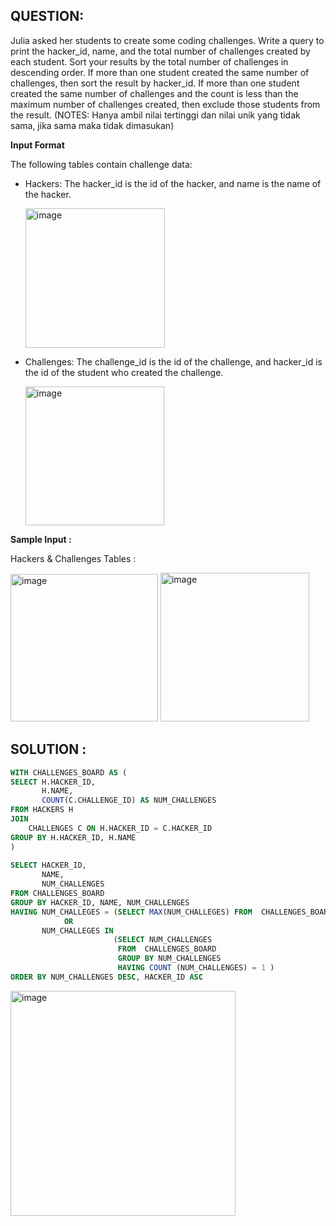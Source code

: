## QUESTION:
Julia asked her students to create some coding challenges. Write a query to print the hacker_id, name, and the total number of
challenges created by each student. Sort your results by the total number of challenges in descending order. If more than one 
student created the same number of challenges, then sort the result by hacker_id. If more than one student created the same 
number of challenges and the count is less than the maximum number of challenges created, then exclude those students from the 
result. (NOTES: Hanya ambil nilai tertinggi dan nilai unik yang tidak sama, jika sama maka tidak dimasukan)

**Input Format**

The following tables contain challenge data:

- Hackers: The hacker_id is the id of the hacker, and name is the name of the hacker.
  
  <img width="223" alt="image" src="https://github.com/user-attachments/assets/74e408be-3993-48a2-aae6-9af92a4cb145" />

- Challenges: The challenge_id is the id of the challenge, and hacker_id is the id of the student who created the challenge.
  
  <img width="222" alt="image" src="https://github.com/user-attachments/assets/9c2cfafc-4128-4a00-b827-78daa597503f" />

**Sample Input :**

  Hackers & Challenges Tables :

  <img width="236" alt="image" src="https://github.com/user-attachments/assets/5f55e648-fb9b-4e81-8dc0-698ba4669349" />  <img width="238" alt="image" src="https://github.com/user-attachments/assets/6e729250-2ff7-41e6-b51f-7eb21b0e52ca" />

## SOLUTION :
```SQL
WITH CHALLENGES_BOARD AS (
SELECT H.HACKER_ID, 
       H.NAME, 
       COUNT(C.CHALLENGE_ID) AS NUM_CHALLENGES
FROM HACKERS H
JOIN 
    CHALLENGES C ON H.HACKER_ID = C.HACKER_ID
GROUP BY H.HACKER_ID, H.NAME
)
    
SELECT HACKER_ID, 
       NAME, 
       NUM_CHALLENGES 
FROM CHALLENGES_BOARD
GROUP BY HACKER_ID, NAME, NUM_CHALLENGES 
HAVING NUM_CHALLEGES = (SELECT MAX(NUM_CHALLEGES) FROM  CHALLENGES_BOARD ) 
            OR
       NUM_CHALLEGES IN 
                       (SELECT NUM_CHALLENGES 
                        FROM  CHALLENGES_BOARD 
                        GROUP BY NUM_CHALLENGES 
                        HAVING COUNT (NUM_CHALLENGES) = 1 ) 
ORDER BY NUM_CHALLENGES DESC, HACKER_ID ASC
```
<img width="360" alt="image" src="https://github.com/user-attachments/assets/61468a7a-b7a5-4310-9a8f-8a1c1e693df8" />


